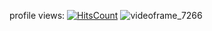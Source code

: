   profile views: [![HitsCount](https://hits.dwyl.com/inhospitable/inhospitable.svg?style=flat-square)](http://hits.dwyl.com/inhospitable/inhospitable)
![videoframe_7266](https://github.com/user-attachments/assets/ba14468d-7f8a-46f7-ba20-47cdad7b73d1)
